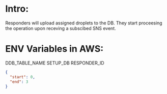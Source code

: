 # Intro:
Responders will upload assigned droplets to the DB. They start proceesing the operation upon receving a subscibed SNS event.

# ENV Variables in AWS:

DDB_TABLE_NAME
SETUP_DB
RESPONDER_ID


```JSON
{
  "start": 0,
  "end": 3
}
```